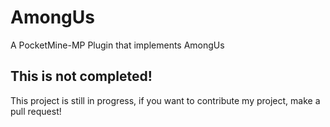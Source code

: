 # AmongUs

A PocketMine-MP Plugin that implements AmongUs

## This is not completed!

This project is still in progress, if you want to contribute my project, make a pull request!
